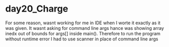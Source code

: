 # day20_Charge
For some reason, wasnt working for me in IDE when I worte it exactly as it was given.
It wasnt asking for command line args hance was showing array inedx out of bounds for args[] inside main().
Therefore to run the program without runtime error I had to use scanner in place of command line args
